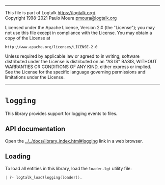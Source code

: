 ________________________________________________________________________

This file is part of Logtalk <https://logtalk.org/>  
Copyright 1998-2021 Paulo Moura <pmoura@logtalk.org>

Licensed under the Apache License, Version 2.0 (the "License");
you may not use this file except in compliance with the License.
You may obtain a copy of the License at

    http://www.apache.org/licenses/LICENSE-2.0

Unless required by applicable law or agreed to in writing, software
distributed under the License is distributed on an "AS IS" BASIS,
WITHOUT WARRANTIES OR CONDITIONS OF ANY KIND, either express or implied.
See the License for the specific language governing permissions and
limitations under the License.
________________________________________________________________________


`logging`
=========

This library provides support for logging events to files.


API documentation
-----------------

Open the [../../docs/library_index.html#logging](../../docs/library_index.html#logging)
link in a web browser.


Loading
-------

To load all entities in this library, load the `loader.lgt` utility file:

	| ?- logtalk_load(logging(loader)).
